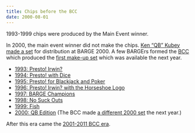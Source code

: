 ```yaml
---
title: Chips before the BCC
date: 2000-08-01
---
```



<p>1993-1999 chips were produced by the Main Event winner.</p>

<p>In 2000, the main event winner did not make the chips. <a href="https://www.bargechips.org/chip-sets/2000-chips-qb-edition/" data-type="page" data-id="312">Ken &#8220;QB&#8221; Kubey made a set</a> for distribution at BARGE 2000. A few BARGErs formed the <a href="https://www.bargechips.org/about/about-bcc/" data-type="page" data-id="314">BCC</a> which produced the <a href="https://www.bargechips.org/chips/2001-2011-chips/2000-chips/" data-type="page" data-id="263">first make-up set</a> which was available the next year.</p>



<ul class="wp-block-list">
<li><a href="https://www.bargechips.org/chip-sets/1993-2000-chips/1993-chips/">1993: Presto! Irwin?</a></li>



<li><a href="https://www.bargechips.org/chip-sets/1993-2000-chips/1994-chips/">1994: Presto! with Dice</a></li>



<li><a href="https://www.bargechips.org/chip-sets/1993-2000-chips/1995-chips/">1995: Presto! for Blackjack and Poker</a></li>



<li><a href="https://www.bargechips.org/chip-sets/1993-2000-chips/1996-chips/">1996: Presto! Irwin? with the Horseshoe Logo</a></li>



<li><a href="https://www.bargechips.org/chip-sets/1993-2000-chips/1997-chips/" data-type="page" data-id="291">1997: BARGE Champions</a></li>



<li><a href="https://www.bargechips.org/chip-sets/1993-2000-chips/1998-chips/" data-type="page" data-id="293">1998: No Suck Outs</a></li>



<li><a href="https://www.bargechips.org/chip-sets/1993-2000-chips/1999-chips/" data-type="page" data-id="166">1999: Fish</a></li>



<li><a href="https://www.bargechips.org/chip-sets/1993-2000-chips/2000-chips-qb-edition/" data-type="page" data-id="312">2000: QB Edition</a> (The BCC made <a href="https://www.bargechips.org/chip-sets/bcc-chips-by-patrick-milligan-2001-2011/2000-chips/" data-type="page" data-id="263">a different 2000 set</a> the next year.)</li>
</ul>


<p>After this era came the <a href="https://www.bargechips.org/chips/2001-2011-chips/" data-type="page" data-id="362">2001-2011 BCC era</a>.</p>
